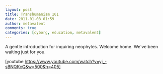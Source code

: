```yaml
---
layout: post
title: Transhumanism 101
date: 2011-01-08 01:59
author: metavalent
comments: true
categories: [cyborg, education, metavalent]
---
```

A gentle introduction for inquiring neophytes. Welcome home. We've been waiting just for you.

[youtube https://www.youtube.com/watch?v=yj_-sBNQKcQ&w=500&h=405]
